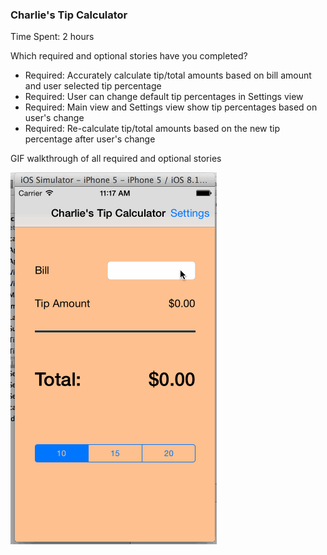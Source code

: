 ### Charlie's Tip Calculator

Time Spent: 2 hours

Which required and optional stories have you completed?
- Required: Accurately calculate tip/total amounts based on bill amount and user selected tip percentage 
- Required: User can change default tip percentages in Settings view
- Required: Main view and Settings view show tip percentages based on user's change
- Required: Re-calculate tip/total amounts based on the new tip percentage after user's change  

GIF walkthrough of all required and optional stories

![Video Walkthrough](TipCalculator.gif)